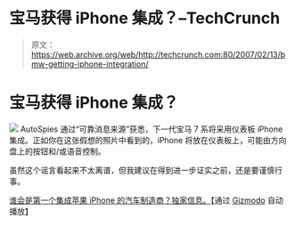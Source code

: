 # 宝马获得 iPhone 集成？–TechCrunch

> 原文：<https://web.archive.org/web/http://techcrunch.com:80/2007/02/13/bmw-getting-iphone-integration/>

# 宝马获得 iPhone 集成？

![](img/009bd4859f1d38e4dbf4cb5b861a2a11.png)
AutoSpies 通过“可靠消息来源”获悉，下一代宝马 7 系将采用仪表板 iPhone 集成。正如你在这张假想的照片中看到的，iPhone 将放在仪表板上，可能由方向盘上的按钮和/或语音控制。

虽然这个谣言看起来不太离谱，但我建议在得到进一步证实之前，还是要谨慎行事。

[谁会是第一个集成苹果 iPhone 的汽车制造商？独家信息。](https://web.archive.org/web/20201124131046/http://www.autospies.com/news/Who-will-be-the-first-auto-manufacturer-to-integrate-the-Apple-iPhone-Exclusive-info-12561/)【通过 [Gizmodo](https://web.archive.org/web/20201124131046/http://gizmodo.com/gadgets/portable-media/iphone-integration-coming-in-bmw-7series-says-who-236299.php) 自动播放】